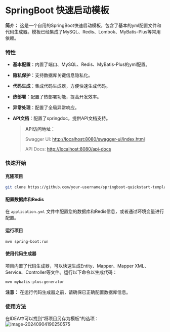 # SpringBoot 快速启动模板
**简介：**
这是一个自用的SpringBoot快速启动模板，包含了基本的yml配置文件和代码生成器。模板已经集成了MySQL、Redis、Lombok、MyBatis-Plus等常用依赖。
### 特性
- **基本配置**：内置了端口、MySQL、Redis、MyBatis-Plus的yml配置。

- **隐私保护**：支持数据库关键信息隐私化。

- **代码生成**：集成代码生成器，方便快速生成代码。

- **热部署**：配置了热部署功能，提高开发效率。

- **异常处理**：配置了全局异常响应。

- **API文档**：配置了springdoc，提供API文档支持。

  > **API访问地址：**
  >
  > Swagger UI: [http://localhost:8080/swagger-ui/index.html](http://localhost:8080/swagger-ui/index.html)
  >
  > API Docs: [http://localhost:8080/api-docs](http://localhost:8080/api-docs)
### 快速开始
#### 克隆项目
```bash
git clone https://github.com/your-username/springboot-quickstart-template.git
```
#### 配置数据库和Redis
在 `application.yml` 文件中配置您的数据库和Redis信息，或者通过环境变量进行配置。
#### 运行项目
```bash
mvn spring-boot:run
```
#### 使用代码生成器
项目内置了代码生成器，可以快速生成Entity、Mapper、Mapper XML、Service、Controller等文件。运行以下命令以生成代码：
```bash
mvn mybatis-plus:generator
```
**注意：** 在运行代码生成器之前，请确保已正确配置数据库信息。

### 使用方法
在IDEA中可以找到“将项目另存为模板”的选项：
![image-20240904190250575](https://gitee.com/zzy2401/picbed/raw/master/images/image-20240904190250575.png)
